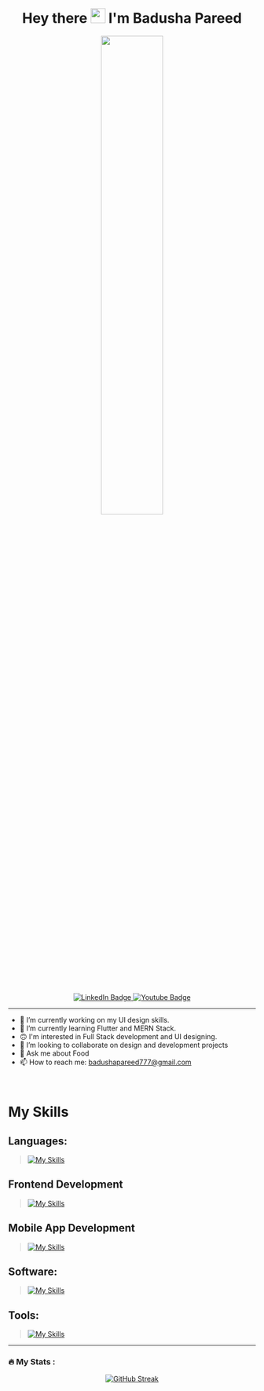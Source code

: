 
<!-- ![linkedin](https://github.com/AryaV14/AryaV14/assets/99739280/22b0d006-7ca1-4b20-b7fc-864c4ac73337) -->
<h1 align="center">
  Hey there
  <img src="https://media.giphy.com/media/hvRJCLFzcasrR4ia7z/giphy.gif" width="30px"/ >
  I'm Badusha Pareed
</h1>
 
<div id="header" align="center">
  <img src="https://media0.giphy.com/media/JqmupuTVZYaQX5s094/giphy.gif?cid=ecf05e47izi94flm6qymikfe4lhqll00tggqg6boellb4qki&ep=v1_gifs_related&rid=giphy.gif&ct=g" width="50%"/>
</div>



<div id="badges" align="center">
  <a href="https://www.linkedin.com/in/badusha-pareed-a13227255/">
    <img src="https://img.shields.io/badge/LinkedIn-blue?style=for-the-badge&logo=linkedin&logoColor=white" alt="LinkedIn Badge"/>
  </a>
  <a href="https://badu01.github.io/MyFolio/">
    <img src="https://img.shields.io/badge/Website-red?style=for-the-badge&logo=web&logoColor=white" alt="Youtube Badge"/>
  </a>
<!--   <a href="http://twitter.com/AryaV140502">
    <img src="https://img.shields.io/badge/Twitter-blue?style=for-the-badge&logo=twitter&logoColor=white" alt="Twitter Badge"/>
  </a> -->
</div>
<div align="center">
  <img src="https://komarev.com/ghpvc/?username=badu01&style=flat-square&color=blue" alt=""/>
</div>

<hr>

- 🔭 I’m currently working on my UI design skills.
- 🌱 I’m currently learning Flutter and MERN Stack.
- 🙃 I'm interested in Full Stack development and UI designing.
- 👯 I’m looking to collaborate on design and development projects
- 💬 Ask me about Food
- 📫 How to reach me: badushapareed777@gmail.com
 <!-- - ⚡ Fun fact: Sleep is essential for optimal code performance. -->
<!-- - 😄 Pronouns: ... -->
<!--  - 🤔 I’m looking for help with Flutter -->


<br>


# My Skills
 
## Languages: 
  
>[![My Skills](https://skillicons.dev/icons?i=c,cpp,python,java,javascript,dart&theme=light)](https://skillicons.dev)

## Frontend Development

>[![My Skills](https://skillicons.dev/icons?i=html,css,bootstrap,react,tailwind&theme=light)](https://skillicons.dev)

## Mobile App Development
 
 
>[![My Skills](https://skillicons.dev/icons?i=flutter&theme=light)](https://skillicons.dev)


<!-- ## Technologies

>[![My Skills](https://skillicons.dev/icons?i=html,css,SQL&theme=light)](https://skillicons.dev) -->



## Software:
 
 
>[![My Skills](https://skillicons.dev/icons?i=vscode,figma,ps,ai,androidstudio&theme=light)](https://skillicons.dev)


## Tools:
 
 
>[![My Skills](https://skillicons.dev/icons?i=git,linux,windows&theme=light)](https://skillicons.dev)

---


### :fire: My Stats :
<div align="center">
  
[![GitHub Streak](http://github-readme-streak-stats.herokuapp.com?user=badu01&theme=dark&background=000000)](https://git.io/streak-stats)
</div>
